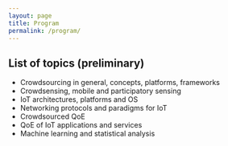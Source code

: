 ```yaml
---
layout: page
title: Program
permalink: /program/
---
```


## List of topics (**preliminary**)
* Crowdsourcing in general, concepts, platforms, frameworks
* Crowdsensing, mobile and participatory sensing
* IoT architectures, platforms and OS
* Networking protocols and paradigms for IoT
* Crowdsourced QoE 
* QoE of IoT applications and services
* Machine learning and statistical analysis

